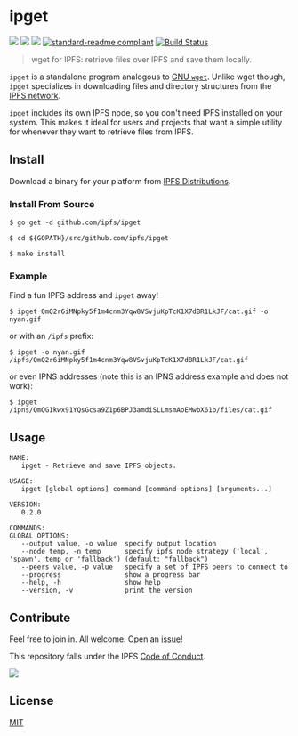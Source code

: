 # ipget

[![](https://img.shields.io/badge/made%20by-Protocol%20Labs-blue.svg?style=flat-square)](http://ipn.io)
[![](https://img.shields.io/badge/project-IPFS-blue.svg?style=flat-square)](http://ipfs.io/)
[![](https://img.shields.io/badge/freenode-%23ipfs-blue.svg?style=flat-square)](http://webchat.freenode.net/?channels=%23ipfs)
[![standard-readme compliant](https://img.shields.io/badge/standard--readme-OK-green.svg?style=flat-square)](https://github.com/RichardLitt/standard-readme)
[![Build Status](https://secure.travis-ci.org/ipfs/ipget.png?branch=master)](http://travis-ci.org/ipfs/ipget)

> wget for IPFS: retrieve files over IPFS and save them locally.

`ipget` is a standalone program analogous to [GNU `wget`](https://www.gnu.org/software/wget/). Unlike wget though, `ipget` specializes in downloading files and directory structures from the [IPFS network](https://ipfs.io).

`ipget` includes its own IPFS node, so you don't need IPFS installed on your
system. This makes it ideal for users and projects that want a simple utility
for whenever they want to retrieve files from IPFS.


## Install

Download a binary for your platform from [IPFS Distributions](https://dist.ipfs.io/#ipget).

### Install From Source

```
$ go get -d github.com/ipfs/ipget

$ cd ${GOPATH}/src/github.com/ipfs/ipget

$ make install
```

### Example

Find a fun IPFS address and `ipget` away!

```
$ ipget QmQ2r6iMNpky5f1m4cnm3Yqw8VSvjuKpTcK1X7dBR1LkJF/cat.gif -o nyan.gif
```
or with an `/ipfs` prefix:
```
$ ipget -o nyan.gif /ipfs/QmQ2r6iMNpky5f1m4cnm3Yqw8VSvjuKpTcK1X7dBR1LkJF/cat.gif
```
or even IPNS addresses (note this is an IPNS address example and does not work):
```
$ ipget /ipns/QmQG1kwx91YQsGcsa9Z1p6BPJ3amdiSLLmsmAoEMwbX61b/files/cat.gif
```

## Usage

```
NAME:
   ipget - Retrieve and save IPFS objects.

USAGE:
   ipget [global options] command [command options] [arguments...]

VERSION:
   0.2.0

COMMANDS:
GLOBAL OPTIONS:
   --output value, -o value  specify output location
   --node temp, -n temp      specify ipfs node strategy ('local', 'spawn', temp or 'fallback') (default: "fallback")
   --peers value, -p value   specify a set of IPFS peers to connect to
   --progress                show a progress bar
   --help, -h                show help
   --version, -v             print the version
```

## Contribute

Feel free to join in. All welcome. Open an [issue](https://github.com/ipfs/ipget/issues)!

This repository falls under the IPFS [Code of Conduct](https://github.com/ipfs/community/blob/master/code-of-conduct.md).

[![](https://cdn.rawgit.com/jbenet/contribute-ipfs-gif/master/img/contribute.gif)](https://github.com/ipfs/community/blob/master/CONTRIBUTING.md)

## License

[MIT](LICENSE)
